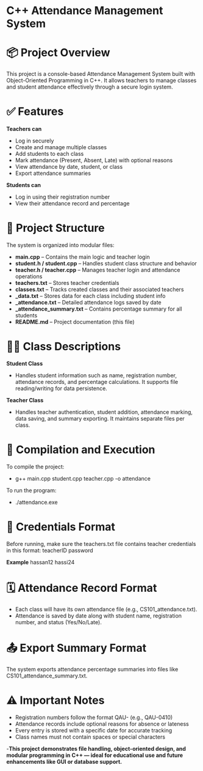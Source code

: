 # C++ Attendance Management System 

# 📦 Project Overview
This project is a console-based Attendance Management System built with Object-Oriented Programming in C++. It allows teachers to manage classes and student attendance effectively through a secure login system.

# ✅ Features
**Teachers can**
- Log in securely
- Create and manage multiple classes
- Add students to each class
- Mark attendance (Present, Absent, Late) with optional reasons
- View attendance by date, student, or class
- Export attendance summaries

 **Students can**
- Log in using their registration number
- View their attendance record and percentage

# 🧱 Project Structure
The system is organized into modular files:
- **main.cpp** – Contains the main logic and teacher login
- **student.h / student.cpp** – Handles student class structure and behavior
- **teacher.h / teacher.cpp** – Manages teacher login and attendance operations
- **teachers.txt** – Stores teacher credentials
- **classes.txt** – Tracks created classes and their associated teachers
- **<class>_data.txt** – Stores data for each class including student info
- **<class>_attendance.txt** – Detailed attendance logs saved by date
- **<class>_attendance_summary.txt** – Contains percentage summary for all students
- **README.md** – Project documentation (this file)


# 🧑‍🏫 Class Descriptions
 **Student Class**
- Handles student information such as name, registration number, attendance records, and percentage calculations. It supports file reading/writing for data persistence.
  
 **Teacher Class**
- Handles teacher authentication, student addition, attendance marking, data saving, and summary exporting. It maintains separate files per class.


# 🧪 Compilation and Execution
 To compile the project:
- g++ main.cpp student.cpp teacher.cpp -o attendance

 To run the program:
- ./attendance.exe

# 🔑 Credentials Format
 Before running, make sure the teachers.txt file contains teacher credentials in this format:  teacherID password
 
 **Example**
 hassan12 hassi24

# 🗓️ Attendance Record Format
 - Each class will have its own attendance file (e.g., CS101_attendance.txt). 
 - Attendance is saved by date along with student name, registration number, and status (Yes/No/Late).

# 📤 Export Summary Format
The system exports attendance percentage summaries into files like CS101_attendance_summary.txt.

# ⚠️ Important Notes
- Registration numbers follow the format QAU-<id> (e.g., QAU-0410)
- Attendance records include optional reasons for absence or lateness
- Every entry is stored with a specific date for accurate tracking
- Class names must not contain spaces or special characters

-**This project demonstrates file handling, object-oriented design, and modular programming in C++ — ideal for educational use and future enhancements like GUI or database support.**
